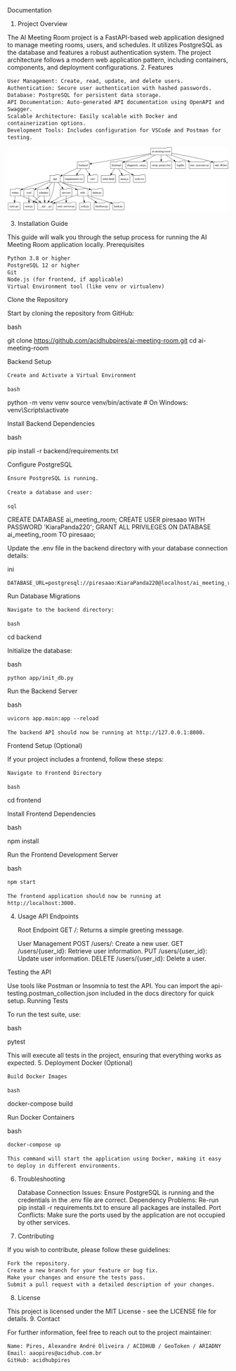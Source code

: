 Documentation 
1. Project Overview

The AI Meeting Room project is a FastAPI-based web application designed to manage meeting rooms, users, and schedules. It utilizes PostgreSQL as the database and features a robust authentication system. The project architecture follows a modern web application pattern, including containers, components, and deployment configurations.
2. Features

    User Management: Create, read, update, and delete users.
    Authentication: Secure user authentication with hashed passwords.
    Database: PostgreSQL for persistent data storage.
    API Documentation: Auto-generated API documentation using OpenAPI and Swagger.
    Scalable Architecture: Easily scalable with Docker and containerization options.
    Development Tools: Includes configuration for VSCode and Postman for testing.
<img src="assets/estrutura.jpg" alt="Diagrama do Projeto" width="600"/>


3. Installation Guide

This guide will walk you through the setup process for running the AI Meeting Room application locally.
Prerequisites

    Python 3.8 or higher
    PostgreSQL 12 or higher
    Git
    Node.js (for frontend, if applicable)
    Virtual Environment tool (like venv or virtualenv)

Clone the Repository

Start by cloning the repository from GitHub:

bash

git clone https://github.com/acidhubpires/ai-meeting-room.git
cd ai-meeting-room

Backend Setup

    Create and Activate a Virtual Environment

    bash

python -m venv venv
source venv/bin/activate   # On Windows: venv\Scripts\activate

Install Backend Dependencies

bash

pip install -r backend/requirements.txt

Configure PostgreSQL

    Ensure PostgreSQL is running.

    Create a database and user:

    sql

CREATE DATABASE ai_meeting_room;
CREATE USER piresaao WITH PASSWORD 'KiaraPanda220';
GRANT ALL PRIVILEGES ON DATABASE ai_meeting_room TO piresaao;

Update the .env file in the backend directory with your database connection details:

ini

    DATABASE_URL=postgresql://piresaao:KiaraPanda220@localhost/ai_meeting_room

Run Database Migrations

    Navigate to the backend directory:

    bash

cd backend

Initialize the database:

bash

    python app/init_db.py

Run the Backend Server

bash

    uvicorn app.main:app --reload

    The backend API should now be running at http://127.0.0.1:8000.

Frontend Setup (Optional)

If your project includes a frontend, follow these steps:

    Navigate to Frontend Directory

    bash

cd frontend

Install Frontend Dependencies

bash

npm install

Run the Frontend Development Server

bash

    npm start

    The frontend application should now be running at http://localhost:3000.

4. Usage
API Endpoints

    Root Endpoint
        GET /: Returns a simple greeting message.

    User Management
        POST /users/: Create a new user.
        GET /users/{user_id}: Retrieve user information.
        PUT /users/{user_id}: Update user information.
        DELETE /users/{user_id}: Delete a user.

Testing the API

Use tools like Postman or Insomnia to test the API. You can import the api-testing.postman_collection.json included in the docs directory for quick setup.
Running Tests

To run the test suite, use:

bash

pytest

This will execute all tests in the project, ensuring that everything works as expected.
5. Deployment
Docker (Optional)

    Build Docker Images

    bash

docker-compose build

Run Docker Containers

bash

    docker-compose up

    This command will start the application using Docker, making it easy to deploy in different environments.

6. Troubleshooting

    Database Connection Issues: Ensure PostgreSQL is running and the credentials in the .env file are correct.
    Dependency Problems: Re-run pip install -r requirements.txt to ensure all packages are installed.
    Port Conflicts: Make sure the ports used by the application are not occupied by other services.

7. Contributing

If you wish to contribute, please follow these guidelines:

    Fork the repository.
    Create a new branch for your feature or bug fix.
    Make your changes and ensure the tests pass.
    Submit a pull request with a detailed description of your changes.

8. License

This project is licensed under the MIT License - see the LICENSE file for details.
9. Contact

For further information, feel free to reach out to the project maintainer:

    Name: Pires, Alexandre André Oliveira / ACIDHUB / GeoToken / ARIADNY
    Email: aaopires@acidhub.com.br
    GitHub: acidhubpires
